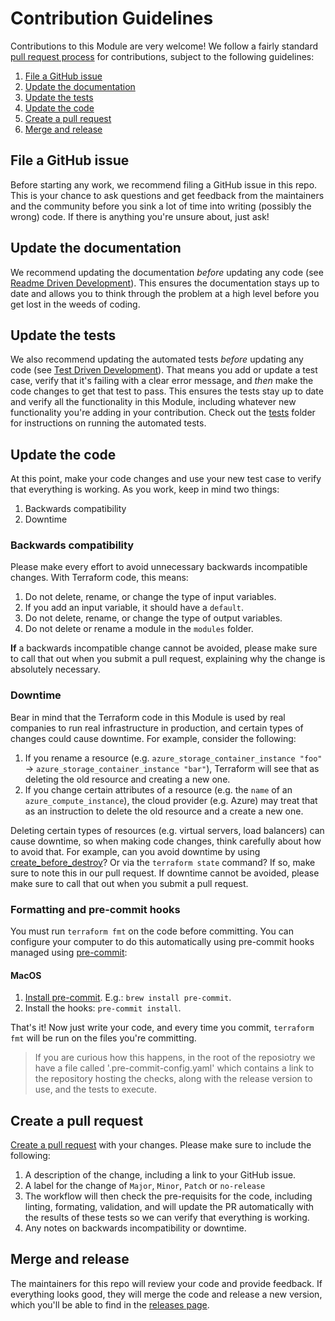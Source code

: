 # Contribution Guidelines

<!-- NOTE: We use absolute linking here instead of relative linking, because the terraform registry does not support
           relative linking correctly.
-->

Contributions to this Module are very welcome! We follow a fairly standard [pull request process](
https://help.github.com/articles/about-pull-requests/) for contributions, subject to the following guidelines:

1. [File a GitHub issue](#file-a-github-issue)
1. [Update the documentation](#update-the-documentation)
1. [Update the tests](#update-the-tests)
1. [Update the code](#update-the-code)
1. [Create a pull request](#create-a-pull-request)
1. [Merge and release](#merge-and-release)

## File a GitHub issue

Before starting any work, we recommend filing a GitHub issue in this repo. This is your chance to ask questions and get feedback from the maintainers and the community before you sink a lot of time into writing (possibly the wrong) code. If there is anything you're unsure about, just ask!

## Update the documentation

We recommend updating the documentation *before* updating any code (see [Readme Driven Development](http://tom.preston-werner.com/2010/08/23/readme-driven-development.html)). This ensures the documentation stays up to date and allows you to think through the problem at a high level before you get lost in the weeds of coding.

## Update the tests

We also recommend updating the automated tests *before* updating any code (see [Test Driven Development](https://en.wikipedia.org/wiki/Test-driven_development)). That means you add or update a test case, verify that it's failing with a clear error message, and *then* make the code changes to get that test to pass. This ensures the tests stay up to date and verify all the functionality in this Module, including whatever new functionality you're adding in your contribution. Check out the [tests](./test) folder for instructions on running the automated tests.

## Update the code

At this point, make your code changes and use your new test case to verify that everything is working. As you work, keep in mind two things:

1. Backwards compatibility
1. Downtime

### Backwards compatibility

Please make every effort to avoid unnecessary backwards incompatible changes. With Terraform code, this means:

1. Do not delete, rename, or change the type of input variables.
1. If you add an input variable, it should have a `default`.
1. Do not delete, rename, or change the type of output variables.
1. Do not delete or rename a module in the `modules` folder.

**If** a backwards incompatible change cannot be avoided, please make sure to call that out when you submit a pull request, explaining why the change is absolutely necessary.

### Downtime

Bear in mind that the Terraform code in this Module is used by real companies to run real infrastructure in production, and certain types of changes could cause downtime. For example, consider the following:

1. If you rename a resource (e.g. `azure_storage_container_instance "foo"` -> `azure_storage_container_instance "bar"`), Terraform will see that as deleting the old resource and creating a new one.
1. If you change certain attributes of a resource (e.g. the `name` of an `azure_compute_instance`), the cloud provider (e.g. Azure) may treat that as an instruction to delete the old resource and a create a new one.

Deleting certain types of resources (e.g. virtual servers, load balancers) can cause downtime, so when making code changes, think carefully about how to avoid that. For example, can you avoid downtime by using [create_before_destroy](https://www.terraform.io/docs/configuration/resources.html#create_before_destroy)? Or via the `terraform state` command? If so, make sure to note this in our pull request. If downtime cannot be avoided, please make sure to call that out when you submit a pull request.


### Formatting and pre-commit hooks

You must run `terraform fmt` on the code before committing. You can configure your computer to do this automatically using pre-commit hooks managed using [pre-commit](http://pre-commit.com/):

#### MacOS
1. [Install pre-commit](http://pre-commit.com/#install). E.g.: `brew install pre-commit`.
1. Install the hooks: `pre-commit install`.

That's it! Now just write your code, and every time you commit, `terraform fmt` will be run on the files you're committing.

> If you are curious how this happens, in the root of the reposiotry we have a file called '.pre-commit-config.yaml' which contains a link to the repository hosting the checks, along with the release version to use, and the tests to execute.


## Create a pull request

[Create a pull request](https://help.github.com/articles/creating-a-pull-request/) with your changes. Please make sure
to include the following:

1. A description of the change, including a link to your GitHub issue.
1. A label for the change of `Major`, `Minor`, `Patch` or `no-release`
1. The workflow will then check the pre-requisits for the code, including linting, formating, validation, and will update the PR automatically with the results of these tests so we can verify that everything is working.
1. Any notes on backwards incompatibility or downtime.

## Merge and release

The maintainers for this repo will review your code and provide feedback. If everything looks good, they will merge the code and release a new version, which you'll be able to find in the [releases page](https://github.com/damianflynn/acf-ref-tf-module-resource-container-registry/releases).
